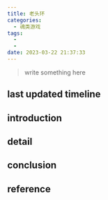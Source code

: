```yaml
---
title: 老头环
categories:
  - 魂类游戏
tags:
  - 
  - 
date: 2023-03-22 21:37:33
---
```


>write something here


## last updated timeline


## introduction


## detail


## conclusion


## reference
